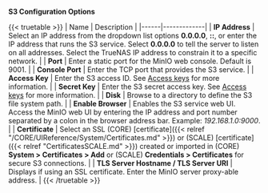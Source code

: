 ---
---

**S3 Configuration Options**

{{< truetable >}}
| Name | Description |
|------|-------------|
| **IP Address** | Select an IP address from the dropdown list options **0.0.0.0**, **::**, or enter the IP address that runs the S3 service. Select **0.0.0.0** to tell the server to listen on all addresses. Select the TrueNAS IP address to constrain it to a specific network. |
| **Port** | Enter a static port for the MinIO web console. Default is 9001. |
| **Console Port** | Enter the TCP port that provides the S3 service. |
| **Access Key** | Enter the S3 access ID. See [Access keys](https://docs.aws.amazon.com/general/latest/gr/aws-sec-cred-types.html#access-keys-and-secret-access-keys) for more information. |
| **Secret Key** | Enter the S3 secret access key. See [Access keys](https://docs.aws.amazon.com/general/latest/gr/aws-sec-cred-types.html#access-keys-and-secret-access-keys) for more information. |
| **Disk** | Browse to a directory to define the S3 file system path. |
| **Enable Browser** | Enables the S3 service web UI. Access the MinIO web UI by entering the IP address and port number separated by a colon in the browser address bar. Example: *192.168.1.0:9000*. |
| **Certificate** | Select an SSL (CORE) [certificate]({{< relref "/CORE/UIReference/System/Certificates.md" >}}) or (SCALE) [certificate]({{< relref "CertificatesSCALE.md" >}}) created or imported in (CORE) **System > Certificates > Add** or (SCALE) **Credentials > Certificates** for secure S3 connections. |
| **TLS Server Hostname / TLS Server URI**  | Displays if using an SSL certificate. Enter the MinIO server proxy-able address. |
{{< /truetable >}}
